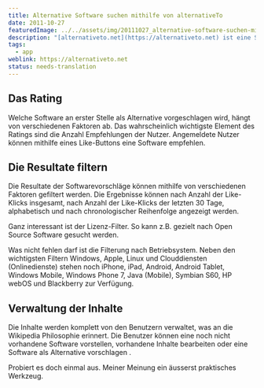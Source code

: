 ```yaml
---
title: Alternative Software suchen mithilfe von alternativeTo
date: 2011-10-27
featuredImage: ../../assets/img/20111027_alternative-software-suchen-mithilfe-von-alternativeto.png
description: "[alternativeto.net](https://alternativeto.net) ist eine Software-Suchmaschine. Wird nach einer Software gesucht, werden neben Informationen zur gesuchten Applikation, alternative Softwarevorschläge empfohlen."
tags:
  - app
weblink: https://alternativeto.net
status: needs-translation
---
```

## Das Rating

Welche Software an erster Stelle als Alternative vorgeschlagen wird, hängt von verschiedenen Faktoren ab. Das wahrscheinlich wichtigste Element des Ratings sind die Anzahl Empfehlungen der Nutzer. Angemeldete Nutzer können mithilfe eines Like-Buttons eine Software empfehlen.

## Die Resultate filtern

Die Resultate der Softwarevorschläge können mithilfe von verschiedenen Faktoren gefiltert werden. Die Ergebnisse können nach Anzahl der Like-Klicks insgesamt, nach Anzahl der Like-Klicks der letzten 30 Tage, alphabetisch und nach chronologischer Reihenfolge angezeigt werden.

Ganz interessant ist der Lizenz-Filter. So kann z.B. gezielt nach Open Source Software gesucht werden.

Was nicht fehlen darf ist die Filterung nach Betriebsystem. Neben den wichtigsten Filtern Windows, Apple, Linux und Clouddiensten (Onlinedienste) stehen noch iPhone, iPad, Android, Android Tablet, Windows Mobile, Windows Phone 7, Java (Mobile), Symbian S60, HP webOS und Blackberry zur Verfügung.

## Verwaltung der Inhalte

Die Inhalte werden komplett von den Benutzern verwaltet, was an die Wikipedia Philosophie erinnert. Die Benutzer können eine noch nicht vorhandene Software vorstellen, vorhandene Inhalte bearbeiten oder eine Software als Alternative vorschlagen .

Probiert es doch einmal aus. Meiner Meinung ein äusserst praktisches Werkzeug.

